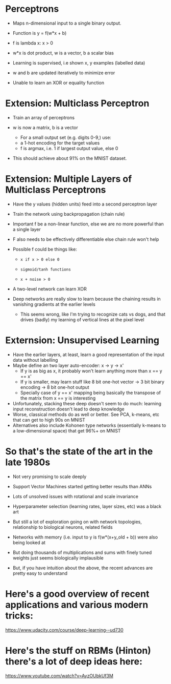 

# Perceptrons
* Maps n-dimensional input to a single binary output.
* Function is y = f(w*x + b)
* f is lambda x: x > 0
* w*x is dot product, w is a vector, b a scalar bias
       
* Learning is supervised, i.e shown x, y examples (labelled data)
* w and b are updated iteratively to minimize error

* Unable to learn an XOR or equality function

# Extension: Multiclass Perceptron
* Train an array of perceptrons
* w is now a matrix, b is a vector

  * For a small output set (e.g. digits 0-9,) use:
   * a 1-hot encoding for the target values
   * f is argmax, i.e. 1 if largest output value, else 0

* This should achieve about 91% on the MNIST dataset.

# Extension: Multiple Layers of Multiclass Perceptrons
* Have the y values (hidden units) feed into a second perceptron layer
* Train the network using backpropagation (chain rule)
* Important f be a non-linear function, else we are no more powerful than a single layer
* F also needs to be effectively differentiable else chain rule won't help

* Possible f could be things like:
  *     x if x > 0 else 0
  *     sigmoid/tanh functions
  *     x + noise > 0

* A two-level network can learn XOR
    
* Deep networks are really slow to learn because the chaining results in vanishing gradients at the earlier levels
  * This seems wrong, like I'm trying to recognize cats vs dogs, and that drives (badly) my learning of vertical lines at the pixel level
      
# Externsion: Unsupervised Learning
* Have the earlier layers, at least, learn a good representation of the input data without labelling
* Maybe define an two layer auto-encoder: x -> y -> x'
    *    If y is as big as x, it probably won't learn anything more than x == y == x'
	*    If y is smaller, may learn stuff like 8 bit one-hot vector -> 3 bit binary encoding -> 8 bit one-hot output
	*    Specially case of y == x' mapping being basically the transpose of the matrix from x == y is interesting
* Unfortunately, stacking these deep doesn't seem to do much: learning input reconstruction doesn't lead to deep knowledge
* Worse, classical methods do as well or better. See PCA, k-means, etc that can get to high 90s on MNIST
* Alternatives also include Kohonen type networks (essentially k-means to a low-dimensional space) that get 96%+ on MNIST
      
# So that's the state of the art in the late 1980s
* Not very promising to scale deeply
*  Support Vector Machines started getting better results than ANNs

*  Lots of unsolved issues with rotational and scale invariance
*  Hyperparameter selection (learning rates, layer sizes, etc) was a black art
*  But still a lot of exploration going on with network topologies, relationship to biological neurons, related fields
*  Networks with memory (i.e. input to y is f(w*(x+y_old + b)) were also being looked at
*   But doing thousands of multiplications and sums with finely tuned weights just seems biologically implausible
   
* But, if you have intuition about the above, the recent advances are pretty easy to understand

# Here's a good overview of recent applications and various modern tricks:
https://www.udacity.com/course/deep-learning--ud730

# Here's the stuff on RBMs (Hinton) there's a lot of deep ideas here:
https://www.youtube.com/watch?v=AyzOUbkUf3M

